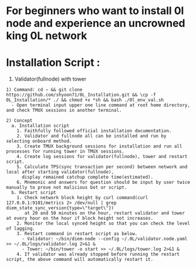 # For beginners who want to install 0l node and experience an uncrowned king 0L network

# Installation Script :

  1. Validator(fullnode) with tower
  
    1) Command: cd ~ && git clone https://github.com/shyoon71/0L_Installation.git && \cp -f 0L_Installation/* ./ && chmod +x *sh && bash ./0l_env_val.sh
      - Open terminal input upper one line command at root home directory, and check TMUX sessions in another terminal.

    2) Concept
      a. Installation script
        1. Faithfully followed official installation documentation.
        2. Validator and fullnode all can be installed and run by selecting onboard method.
        3. Create TMUX background sessions for installation and run all processes for running tower in TMUX sessions.
        4. Create log sessions for validator(fullnode), tower and restart script.
        5. Calculate TPS(sync transaction per second) between network and local after starting validator(fullnode),
          display remained catchup complete time(estimated).
        6. Mnemonic and answers for question should be input by user twice manually to prove not malicious bot or script.
      b. Restart script
        1. Check network block height by curl command(curl 127.0.0.1:9101/metrics 2> /dev/null | grep diem_state_sync_version{type=\"target\"})
           at 20 and 50 minutes on the hour, restart validator and tower at every hour on the hour if block height not increases.
        2. Monitor the local synced height so that you can check the level of lagging.
        3. Restart command in restart script as below.
          - Validator: ~/bin/diem-node --config ~/.0L/validator.node.yaml >> ~/.0L/logs/validator.log 2>&1 &
          - Tower: ~/bin/tower -o start >> ~/.0L/logs/tower.log 2>&1 &
        4. If validator was already stopped before running the restart script, the above command will automatically restart it.